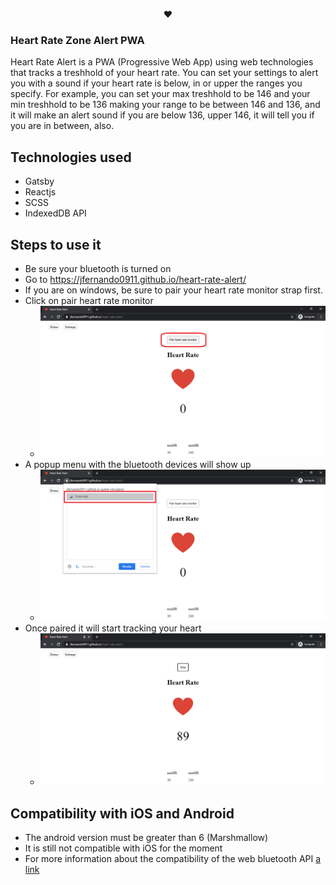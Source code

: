 <p align="center">❤</p>

### Heart Rate Zone Alert PWA

Heart Rate Alert is a PWA (Progressive Web App) using web technologies that tracks a treshhold of your heart rate. You can set your settings to alert you with a sound if your heart rate is below, in or upper the ranges you specify. For example, you can set your max treshhold to be 146 and your min treshhold to be 136 making your range to be between 146 and 136, and it will make an alert sound if you are below 136, upper 146, it will tell you if you are in between, also.

## Technologies used

* Gatsby
* Reactjs
* SCSS
* IndexedDB API

## Steps to use it

* Be sure your bluetooth is turned on
* Go to https://jfernando0911.github.io/heart-rate-alert/
* If you are on windows, be sure to pair your heart rate monitor strap first.
* Click on pair heart rate monitor
    *  ![alt text](static/pairing_device.png)
* A popup menu with the bluetooth devices will show up
    *  ![alt text](static/selecting_device.png)
* Once paired it will start tracking your heart
    *  ![alt text](static/it_will_track_heart_rate.png)

## Compatibility with iOS and Android

* The android version must be greater than 6 (Marshmallow)
* It is still not compatible with iOS for the moment
* For more information about the compatibility of the web bluetooth API [a link](https://github.com/WebBluetoothCG/web-bluetooth/blob/master/implementation-status.md) 

